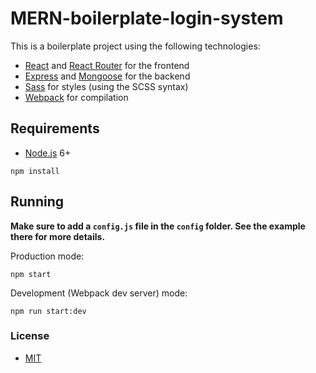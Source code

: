 # MERN-boilerplate-login-system

This is a boilerplate project using the following technologies:

- [React](https://facebook.github.io/react/) and [React Router](https://reacttraining.com/react-router/) for the frontend
- [Express](http://expressjs.com/) and [Mongoose](http://mongoosejs.com/) for the backend
- [Sass](http://sass-lang.com/) for styles (using the SCSS syntax)
- [Webpack](https://webpack.github.io/) for compilation

## Requirements

- [Node.js](https://nodejs.org/en/) 6+

```shell
npm install
```

## Running

**Make sure to add a `config.js` file in the `config` folder. See the example there for more details.**

Production mode:

```shell
npm start
```

Development (Webpack dev server) mode:

```shell
npm run start:dev
```

### License

- [MIT](/LICENSE)

